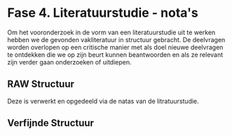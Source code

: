 # Fase 4. Literatuurstudie - nota's

Om het vooronderzoek in de vorm van een literatuurstudie uit te werken hebben we de gevonden vakliteratuur in structuur gebracht.
De deelvragen worden overlopen op een critische manier met als doel nieuwe deelvragen te ontdekken die we op zijn beurt kunnen beantwoorden en als ze relevant zijn verder gaan onderzoeken of uitdiepen.

## RAW Structuur

Deze is verwerkt en opgedeeld via de natas van de litratuurstudie.

## Verfijnde Structuur





